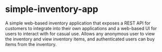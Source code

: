 # simple-inventory-app
A simple web-based inventory application that exposes a REST API for customers to integrate into their own applications and a web-based UI for users to interact with for casual use.  Allows any anonymous user to view the inventory and view inventory items, and authenticated users can buy items from the inventory.
